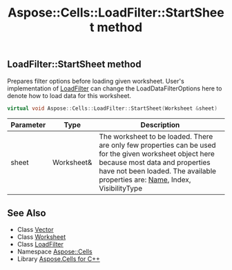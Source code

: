 ﻿---
title: Aspose::Cells::LoadFilter::StartSheet method
linktitle: StartSheet
second_title: Aspose.Cells for C++ API Reference
description: 'Aspose::Cells::LoadFilter::StartSheet method. Prepares filter options before loading given worksheet. User''s implementation of LoadFilter can change the LoadDataFilterOptions here to denote how to load data for this worksheet in C++.'
type: docs
weight: 900
url: /cpp/aspose.cells/loadfilter/startsheet/
---
## LoadFilter::StartSheet method


Prepares filter options before loading given worksheet. User's implementation of [LoadFilter](../) can change the LoadDataFilterOptions here to denote how to load data for this worksheet.

```cpp
virtual void Aspose::Cells::LoadFilter::StartSheet(Worksheet &sheet)
```


| Parameter | Type | Description |
| --- | --- | --- |
| sheet | Worksheet\& | The worksheet to be loaded. There are only few properties can be used for the given worksheet object here because most data and properties have not been loaded. The available properties are: [Name](../../name/), Index, VisibilityType |

## See Also

* Class [Vector](../../vector/)
* Class [Worksheet](../../worksheet/)
* Class [LoadFilter](../)
* Namespace [Aspose::Cells](../../)
* Library [Aspose.Cells for C++](../../../)
